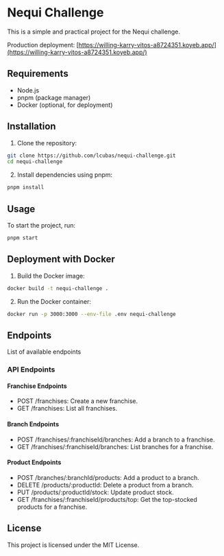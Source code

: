 # Nequi Challenge

This is a simple and practical project for the Nequi challenge.

Production deployment: [https://willing-karry-vitos-a8724351.koyeb.app/](https://willing-karry-vitos-a8724351.koyeb.app/)

## Requirements

- Node.js
- pnpm (package manager)
- Docker (optional, for deployment)

## Installation

1. Clone the repository:
  ```sh
  git clone https://github.com/lcubas/nequi-challenge.git
  cd nequi-challenge
  ```

2. Install dependencies using pnpm:
  ```sh
  pnpm install
  ```

## Usage

To start the project, run:
```sh
pnpm start
```

## Deployment with Docker

1. Build the Docker image:
  ```sh
  docker build -t nequi-challenge .
  ```

2. Run the Docker container:
  ```sh
  docker run -p 3000:3000 --env-file .env nequi-challenge
  ```

## Endpoints
List of available endpoints

### API Endpoints

#### Franchise Endpoints
- POST /franchises: Create a new franchise.
- GET /franchises: List all franchises.

#### Branch Endpoints
- POST /franchises/:franchiseId/branches: Add a branch to a franchise.
- GET /franchises/:franchiseId/branches: List branches for a franchise.

#### Product Endpoints
- POST /branches/:branchId/products: Add a product to a branch.
- DELETE /products/:productId: Delete a product from a branch.
- PUT /products/:productId/stock: Update product stock.
- GET /franchises/:franchiseId/products/top: Get the top-stocked products for a franchise.

## License

This project is licensed under the MIT License.